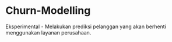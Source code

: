 # Churn-Modelling
Eksperimental - Melakukan prediksi pelanggan yang akan berhenti menggunakan layanan perusahaan.
